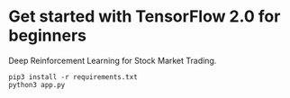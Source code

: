 
# Get started with TensorFlow 2.0 for beginners
Deep Reinforcement Learning for Stock Market Trading.

```
pip3 install -r requirements.txt 
python3 app.py
```

